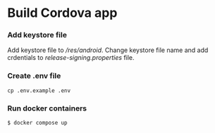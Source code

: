 # Build Cordova app 
### Add keystore file
Add keystore file to */res/android*. Change keystore file name and add crdentials to *release-signing.properties* file. 
### Create .env file
```
cp .env.example .env
```
### Run docker containers
```
$ docker compose up
```
